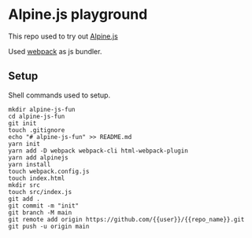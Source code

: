 # Alpine.js playground

This repo used to try out [Alpine.js](https://alpinejs.dev/essentials/installation)

Used [webpack](https://webpack.js.org/guides/getting-started) as js bundler. 

## Setup
Shell commands used to setup. 
```shell
mkdir alpine-js-fun
cd alpine-js-fun
git init
touch .gitignore
echo "# alpine-js-fun" >> README.md
yarn init
yarn add -D webpack webpack-cli html-webpack-plugin
yarn add alpinejs 
yarn install
touch webpack.config.js
touch index.html
mkdir src
touch src/index.js
git add .
git commit -m "init"
git branch -M main
git remote add origin https://github.com/{{user}}/{{repo_name}}.git
git push -u origin main
```
